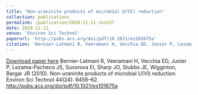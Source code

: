 ```yaml
---
title: "Non-uraninite products of microbial U(VI) reduction"
collection: publications
permalink: /publication/2010-11-11-Josh37
date: 2010-11-11
venue: 'Environ Sci Technol'
paperurl: 'http://pubs.acs.org/doi/pdf/10.1021/es101675a'
citation: 'Bernier-Latmani R, Veeramani H, Vecchia ED, Junier P, Lezama-Pacheco JS, Suvorova EI, Sharp JO, Stubbs JE, Wigginton, Bargar JR (2010). Non-uraninite products of microbial U(VI) reduction. Environ Sci Technol 44(24): 9456–62. http://pubs.acs.org/doi/pdf/10.1021/es101675a'
---
```


<a href='http://pubs.acs.org/doi/pdf/10.1021/es101675a'>Download paper here</a>
Bernier-Latmani R, Veeramani H, Vecchia ED, Junier P, Lezama-Pacheco JS, Suvorova EI, Sharp JO, Stubbs JE, Wigginton, Bargar JR (2010). Non-uraninite products of microbial U(VI) reduction. Environ Sci Technol 44(24): 9456–62. http://pubs.acs.org/doi/pdf/10.1021/es101675a
